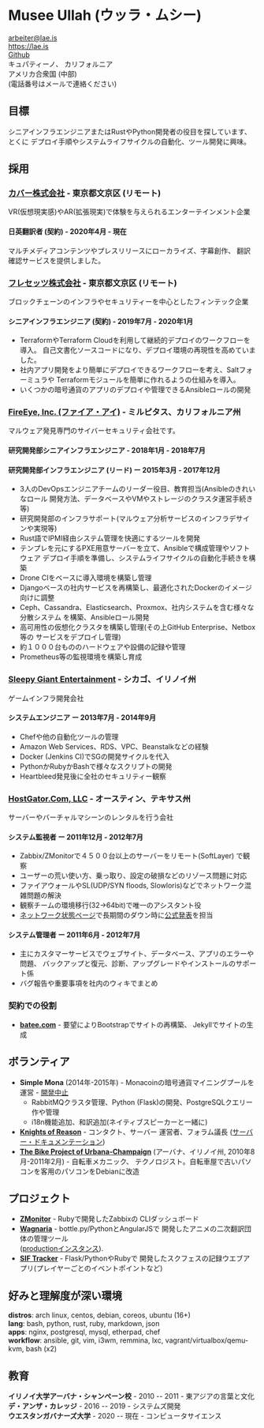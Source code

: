 # Musee Ullah (ウッラ・ムシー)

<arbeiter@lae.is>  
<https://lae.is>  
[Github](https://www.github.com/lae)  
キュパティーノ、 カリフォルニア  
アメリカ合衆国 (中部)  
(電話番号はメールで連絡ください)

## 目標

シニアインフラエンジニアまたはRustやPython開発者の役目を探しています、とくに
デプロイ手順やシステムライフサイクルの自動化、ツール開発に興味。

## 採用

### [カバー株式会社](https://cover-corp.com/) - 東京都文京区 (リモート)

VR(仮想現実感)やAR(拡張現実)で体験を与えられるエンターテインメント企業

#### 日英翻訳者 (契約) - 2020年4月 - 現在

マルチメディアコンテンツやプレスリリースにローカライズ、字幕創作、
翻訳確認サービスを提供しました。

### [フレセッツ株式会社](https://fressets.com/) - 東京都文京区 (リモート)

ブロックチェーンのインフラやセキュリティーを中心としたフィンテック企業

#### シニアインフラエンジニア (契約) - 2019年7月 - 2020年1月

- TerraformやTerraform Cloudを利用して継続的デプロイのワークフローを導入。
  自己文書化ソースコードになり、デプロイ環境の再現性を高めていました。
- 社内アプリ開発をより簡単にデプロイできるワークフローを考え、Saltフォーミュラや
  Terraformモジュールを簡単に作れるようの仕組みを導入。
- いくつかの暗号通貨のアプリのデプロイや管理できるAnsibleロールの開発

### [FireEye, Inc. (ファイア・アイ)](https://fireeye.jp) - ミルピタス、カリフォルニア州

マルウェア発見専門のサイバーセキュリティ会社です。

#### 研究開発部シニアインフラエンジニア - 2018年1月 - 2018年7月
#### 研究開発部インフラエンジニア (リード) ー 2015年3月 - 2017年12月

- 3人のDevOpsエンジニアチームのリーダー役目、教育担当(Ansibleのきれいなロール
  開発方法、データベースやVMやストレージのクラスタ運営手続き等)
- 研究開発部のインフラサポート(マルウェア分析サービスのインフラデサインや実現等)
- Rust語でIPMI経由システム管理を快適にするツールを開発
- テンプレを元にするPXE用意サーバーを立て、Ansibleで構成管理やソフトウェア
  デプロイ手順を準備し、システムライフサイクルの自動化手続きを構築
- Drone CIをベースに導入環境を構築し管理
- Djangoベースの社内サービスを再構築し、最適化されたDockerのイメージ向けに調整
- Ceph、Cassandra、Elasticsearch、Proxmox、社内システムを含む様々な分散システム
  を構築、Ansibleロール開発
- 高可用性の仮想化クラスタを構築し管理(その上GitHub Enterprise、Netbox等の
  サービスをデプロイし管理)
- 約１０００台もののハードウェアや設備の記録や管理
- Prometheus等の監視環境を構築し育成

### [Sleepy Giant Entertainment](http://sleepygiant.com) - シカゴ、イリノイ州

ゲームインフラ開発会社

#### システムエンジニア ー 2013年7月 - 2014年9月

- Chefや他の自動化ツールの管理
- Amazon Web Services、RDS、VPC、Beanstalkなどの経験
- Docker (Jenkins CI)でSGの開発サイクルを代入
- PythonかRubyかBashで様々なスクリプトの開発
- Heartbleed発見後に全社のセキュリティー観察

### [HostGator.Com, LLC](http://hostgator.com) - オースティン、テキサス州

サーバーやバーチャルマシーンのレンタルを行う会社

#### システム監視者 ー 2011年12月 - 2012年7月

- Zabbix/ZMonitorで４５００台以上のサーバーをリモート(SoftLayer) で観察
- ユーザーの荒い使い方、乗っ取り、設定の破損などのリゾース問題に対応
- ファイアウォールやSL(UDP/SYN floods, Slowloris)などでネットワーク混雑問題の解決
- 観察チームの環境移行(32->64bit)で唯一のアシスタント役
- [ネットワーク状態ページ][hgforum]で長期間のダウン時に[公式発表][hgposts]を担当

#### システム管理者 ー 2011年6月 - 2012年7月

- 主にカスタマーサービスでウェブサイト、データベース、アプリのエラーや問題、
  バックアップと復元、診断、アップグレードやインストールのサポート係
- バグ報告や重要事項を社内のウィキでまとめ

### 契約での役割

* [**batee.com**](http://batee.com) - 要望によりBootstrapでサイトの再構築、
  Jekyllでサイトの生成

##  ボランティア 

* **Simple Mona** (2014年-2015年) - Monacoinの暗号通貨マイニングプールを
  運営 - [開発中止](https://github.com/lae/simplemona)  
  - RabbitMQクラスタ管理、Python (Flask)の開発、PostgreSQLクエリー作や管理  
  - i18n機能追加、和訳追加(ネイティブスピーカーと一緒に)  
* [**Knights of Reason**](http://knightsofreason.net) - コンタクト、サーバー
  運営者、フォラム議長
  ([サーバー・ドキュメンテーション](https://wiki.milkteafuzz.com))  
* [**The Bike Project of Urbana-Champaign**](http://thebikeproject.org)
  (アーバナ、イリノイ州, 2010年8月-2011年2月) - 自転車メカニック、
  テクノロジスト。自転車屋で古いパソコンを客用のパソコンをDebianに改造

## プロジェクト

* [**ZMonitor**](https://github.com/lae/zmonitor) - Rubyで開発したZabbixの
  CLIダッシュボード  
* [**Wagnaria**](https://github.com/lae/wagnaria) - bottle.py/PythonとAngularJSで
  開発したアニメの二次翻訳団体の管理ツール  
  ([productionインスタンス](https://c.milkteafuzz.com/)).  
* [**SIF Tracker**](https://github.com/lae/sift) - Flask/PythonやRubyで
  開発したスクフェスの記録ウエブアプリ(プレイヤーごとのイベントポイントなど)  

## 好みと理解度が深い環境

**distros**: arch linux, centos, debian, coreos, ubuntu (16+)  
**lang**: bash, python, rust, ruby, markdown, json  
**apps**: nginx, postgresql, mysql, etherpad, chef  
**workflow**: ansible, git, vim, i3wm, remmina, lxc, vagrant/virtualbox/qemu-kvm, bash (x2)

## 教育

**イリノイ大学アーバナ・シャンぺーン校** - 2010 -- 2011 - 東アジアの言葉と文化  
**デ・アンザ・カレッジ** - 2016 -- 2019 - システムズ開発  
**ウエスタンガバナーズ大学** - 2020 -- 現在 - コンピュータサイエンス  

[hgforum]: http://forums.hostgator.com/network-status-f14.html
[hgposts]: http://forums.hostgator.com/search.php?do=finduser&u=126179
